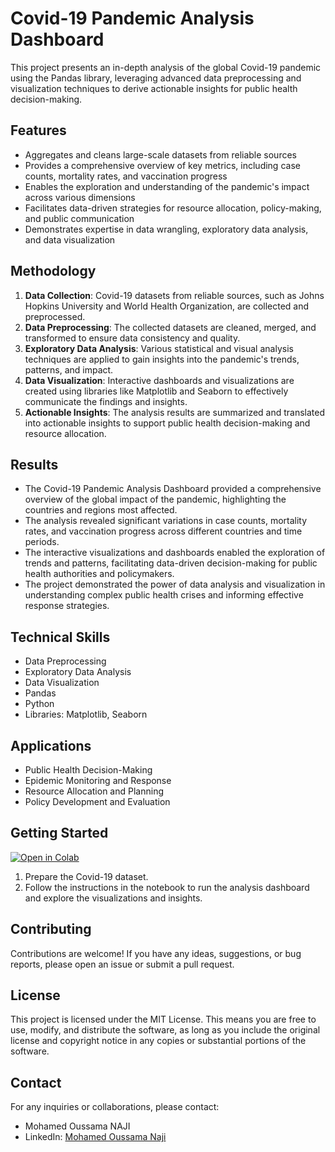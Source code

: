# Covid-19 Pandemic Analysis Dashboard

This project presents an in-depth analysis of the global Covid-19 pandemic using the Pandas library, leveraging advanced data preprocessing and visualization techniques to derive actionable insights for public health decision-making.

## Features
- Aggregates and cleans large-scale datasets from reliable sources
- Provides a comprehensive overview of key metrics, including case counts, mortality rates, and vaccination progress
- Enables the exploration and understanding of the pandemic's impact across various dimensions
- Facilitates data-driven strategies for resource allocation, policy-making, and public communication
- Demonstrates expertise in data wrangling, exploratory data analysis, and data visualization

## Methodology
1. **Data Collection**: Covid-19 datasets from reliable sources, such as Johns Hopkins University and World Health Organization, are collected and preprocessed.
2. **Data Preprocessing**: The collected datasets are cleaned, merged, and transformed to ensure data consistency and quality.
3. **Exploratory Data Analysis**: Various statistical and visual analysis techniques are applied to gain insights into the pandemic's trends, patterns, and impact.
4. **Data Visualization**: Interactive dashboards and visualizations are created using libraries like Matplotlib and Seaborn to effectively communicate the findings and insights.
5. **Actionable Insights**: The analysis results are summarized and translated into actionable insights to support public health decision-making and resource allocation.

## Results
- The Covid-19 Pandemic Analysis Dashboard provided a comprehensive overview of the global impact of the pandemic, highlighting the countries and regions most affected.
- The analysis revealed significant variations in case counts, mortality rates, and vaccination progress across different countries and time periods.
- The interactive visualizations and dashboards enabled the exploration of trends and patterns, facilitating data-driven decision-making for public health authorities and policymakers.
- The project demonstrated the power of data analysis and visualization in understanding complex public health crises and informing effective response strategies.

## Technical Skills
- Data Preprocessing
- Exploratory Data Analysis
- Data Visualization
- Pandas
- Python
- Libraries: Matplotlib, Seaborn

## Applications
- Public Health Decision-Making
- Epidemic Monitoring and Response
- Resource Allocation and Planning
- Policy Development and Evaluation

## Getting Started
[![Open in Colab](https://colab.research.google.com/assets/colab-badge.svg)](https://colab.research.google.com/drive/1ZDQwGc6NWCbBJlNpX-QfLljUWmKxQMm2?usp=sharing)

1. Prepare the Covid-19 dataset.
2. Follow the instructions in the notebook to run the analysis dashboard and explore the visualizations and insights.

## Contributing
Contributions are welcome! If you have any ideas, suggestions, or bug reports, please open an issue or submit a pull request.

## License
This project is licensed under the MIT License. This means you are free to use, modify, and distribute the software, as long as you include the original license and copyright notice in any copies or substantial portions of the software.

## Contact
For any inquiries or collaborations, please contact:
- Mohamed Oussama NAJI
- LinkedIn: [Mohamed Oussama Naji](https://www.linkedin.com/in/oussamanaji/)
